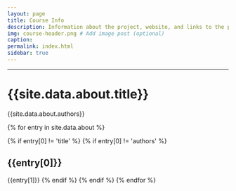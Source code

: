 ```yaml
---
layout: page
title: Course Info
description: Information about the project, website, and links to the paper and SI
img: course-header.png # Add image post (optional)
caption:
permalink: index.html
sidebar: true
---
```


---


# {{site.data.about.title}}
{{site.data.about.authors}}

{% for entry in site.data.about %}

{% if entry[0] != 'title' %}
{% if entry[0] != 'authors' %}
## {{entry[0]}}
{{entry[1]}}
{% endif %}
{% endif %}
{% endfor %}
